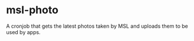 # msl-photo

A cronjob that gets the latest photos taken by MSL and uploads them to be used by apps.

